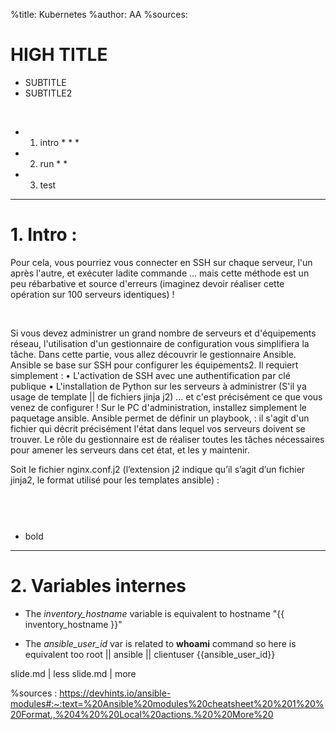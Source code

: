 %title: Kubernetes 
%author: AA
%sources:




# HIGH TITLE
- SUBTITLE
- SUBTITLE2

<br>

* 1. intro
		* 
		* 
		* 

* 2. run
		* 
		* 

* 3. test


----------------------------------------------------------------------------------------------
# 1. Intro :

Pour cela, vous pourriez vous connecter en SSH sur chaque serveur, l'un après l'autre, 
et exécuter ladite commande … mais cette méthode est un peu rébarbative et source 
d'erreurs (imaginez devoir réaliser cette opération sur 100 serveurs identiques) !


<br>

Si vous devez administrer un grand nombre de serveurs et d'équipements réseau, 
l'utilisation d'un gestionnaire de configuration vous simplifiera la tâche. Dans cette
partie, vous allez découvrir le gestionnaire Ansible.
Ansible se base sur SSH pour configurer les équipements2. Il requiert simplement :
• L'activation de SSH avec une authentification par clé publique
• L'installation de Python sur les serveurs à administrer (S'il ya usage de template || de fichiers jinja j2)
… et c'est précisément ce que vous venez de configurer !
Sur le PC d'administration, installez simplement le paquetage ansible.
Ansible permet de définir un playbook, : il s'agit d'un fichier qui décrit précisément 
l'état dans lequel vos serveurs doivent se trouver. Le rôle du gestionnaire est de 
réaliser toutes les tâches nécessaires pour amener les serveurs dans cet état, et les y 
maintenir.


Soit le fichier nginx.conf.j2 (l’extension j2 indique qu’il s’agit d’un fichier  jinja2, le format utilisé pour les templates ansible) :

```

```

```

```

<br>

* bold

-------------------------------------------------------------------
# 2. Variables internes

- The *inventory_hostname* variable is equivalent to hostname
"{{ inventory_hostname }}"


- The *ansible_user_id* var is related to **whoami** command so here is equivalent too root || ansible || clientuser
{{ansible_user_id}}



slide.md | less
slide.md | more

%sources :
https://devhints.io/ansible-modules#:~:text=%20Ansible%20modules%20cheatsheet%20%201%20%20Format.,%204%20%20Local%20actions.%20%20More%20